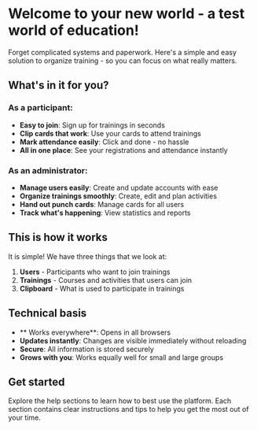 # Welcome to your new world - a test world of education!
Forget complicated systems and paperwork. Here's a simple and easy solution to organize training - so you can focus on what really matters.
## What's in it for you?
### As a participant:
- **Easy to join**: Sign up for trainings in seconds
- **Clip cards that work**: Use your cards to attend trainings
- **Mark attendance easily**: Click and done - no hassle
- **All in one place**: See your registrations and attendance instantly
### As an administrator:
- **Manage users easily**: Create and update accounts with ease
- **Organize trainings smoothly**: Create, edit and plan activities
- **Hand out punch cards**: Manage cards for all users
- **Track what's happening**: View statistics and reports
## This is how it works
It is simple! We have three things that we look at:
1. **Users** - Participants who want to join trainings
2. **Trainings** - Courses and activities that users can join
3. **Clipboard** - What is used to participate in trainings
## Technical basis
- ** Works everywhere**: Opens in all browsers
- **Updates instantly**: Changes are visible immediately without reloading
- **Secure**: All information is stored securely
- **Grows with you**: Works equally well for small and large groups
## Get started
Explore the help sections to learn how to best use the platform. Each section contains clear instructions and tips to help you get the most out of your time.
